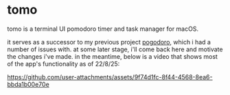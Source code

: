 # tomo

tomo is a terminal UI pomodoro timer and task manager for macOS.

it serves as a successor to my previous project [pogodoro](https://github.com/joshcbrown/pogodoro), which i had a number of issues with. at some later stage, i'll come back here and motivate the changes i've made. in the meantime, below is a video that shows most of the app's functionality as of 22/8/25:

<https://github.com/user-attachments/assets/9f74d1fc-8f44-4568-8ea6-bbda1b00e70e>
